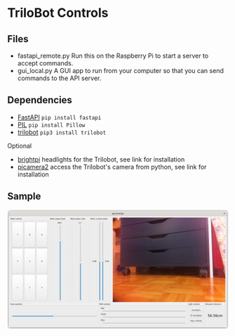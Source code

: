 # TriloBot Controls

## Files

* fastapi_remote.py Run this on the Raspberry Pi to start a server to accept commands.
* gui_local.py A GUI app to run from your computer so that you can send commands to the API server.

## Dependencies

* [FastAPI](https://pypi.org/project/fastapi/) `pip install fastapi`
* [PIL](https://pypi.org/project/Pillow/) `pip install Pillow`
* [trilobot](https://github.com/pimoroni/trilobot-python) `pip3 install trilobot`

Optional

* [brightpi](https://github.com/PiSupply/Bright-Pi) headlights for the Trilobot, see link for installation
* [picamera2](https://github.com/raspberrypi/picamera2) access the Trilobot's camera from python, see link for installation

## Sample

![A screenshot of the GUI](gui_screenshot.png)

